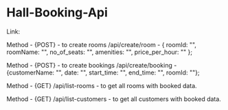 # Hall-Booking-Api

Link: 

Method - {POST} - to create rooms
/api/create/room -  { roomId: "", roomName: "", no_of_seats: "", amenities: "", price_per_hour: "" };

Method - {POST} - to create bookings
/api/create/booking - {customerName: "", date: "", start_time: "", end_time: "", roomId: ""};

Method - {GET} 
/api/list-rooms - to get all rooms with booked data.

Method - {GET}
/api/list-customers - to get all customers with booked data.
